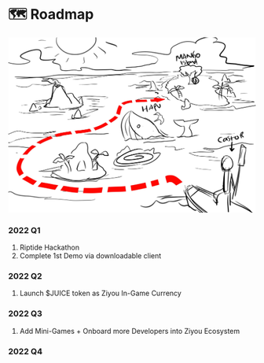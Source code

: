 # 🗺 Roadmap

![](<../../.gitbook/assets/image (9) (1) (1) (1).png>)

### 2022 Q1

1. Riptide Hackathon
2. Complete 1st Demo via downloadable client

### 2022 Q2

1. Launch $JUICE token as Ziyou In-Game Currency

### 2022 Q3

1. Add Mini-Games + Onboard more Developers into Ziyou Ecosystem

### 2022 Q4

